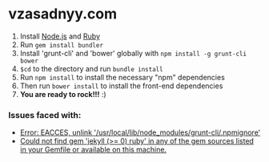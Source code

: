 # vzasadnyy.com

1.  Install [Node.js](www.nodejs.org) and [Ruby](https://www.ruby-lang.org/)
2.  Run `gem install bundler`
3.  Install 'grunt-cli' and 'bower' globally with `npm install -g grunt-cli bower`
4.  `$cd` to the directory and run `bundle install`
5.  Run `npm install` to install the necessary "npm" dependencies
6.  Then run `bower install` to install the front-end dependencies
7.  **You are ready to rock!!!** :)

### Issues faced with:
- [Error: EACCES, unlink '/usr/local/lib/node_modules/grunt-cli/.npmignore'](https://github.com/stefanpenner/ember-app-kit/issues/69)
- [Could not find gem 'jekyll (>= 0) ruby' in any of the gem sources listed in your Gemfile or available on this machine.](http://stackoverflow.com/questions/13961007/bundler-cannot-find-a-version-of-a-gem-but-gem-install-with-the-same-game-works)
